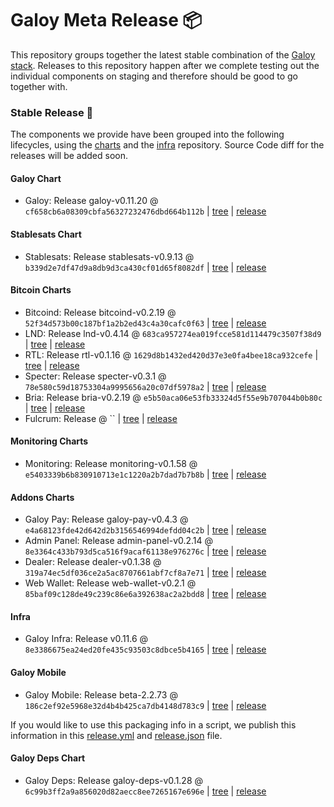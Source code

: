 # Galoy Meta Release 📦

This repository groups together the latest stable combination of the [Galoy stack](https://github.com/GaloyMoney/awesome-galoy#tech-components).
Releases to this repository happen after we complete testing out the individual components on staging and therefore should be good to go together with.

### Stable Release 🎉

The components we provide have been grouped into the following lifecycles, using the [charts](https://github.com/GaloyMoney/charts) and the [infra](https://github.com/GaloyMoney/galoy-infra) repository.
Source Code diff for the releases will be added soon.

#### Galoy Chart
- Galoy: Release galoy-v0.11.20 @ `cf658cb6a08309cbfa56327232476dbd664b112b` | [tree](https://github.com/GaloyMoney/charts/tree/cf658cb6a08309cbfa56327232476dbd664b112b/charts/galoy) | [release](https://github.com/GaloyMoney/charts/releases/tag/galoy-v0.11.20)

#### Stablesats Chart
- Stablesats: Release stablesats-v0.9.13 @ `b339d2e7df47d9a8db9d3ca430cf01d65f8082df` | [tree](https://github.com/GaloyMoney/charts/tree/b339d2e7df47d9a8db9d3ca430cf01d65f8082df/charts/stablesats) | [release](https://github.com/GaloyMoney/charts/releases/tag/stablesats-v0.9.13)

#### Bitcoin Charts
- Bitcoind: Release bitcoind-v0.2.19 @ `52f34d573b00c187bf1a2b2ed43c4a30cafc0f63` | [tree](https://github.com/GaloyMoney/charts/tree/52f34d573b00c187bf1a2b2ed43c4a30cafc0f63/charts/bitcoind) | [release](https://github.com/GaloyMoney/charts/releases/tag/bitcoind-v0.2.19)
- LND: Release lnd-v0.4.14 @ `683ca957274ea019fcce581d114479c3507f38d9` | [tree](https://github.com/GaloyMoney/charts/tree/683ca957274ea019fcce581d114479c3507f38d9/charts/lnd) | [release](https://github.com/GaloyMoney/charts/releases/tag/lnd-v0.4.14)
- RTL: Release rtl-v0.1.16 @ `1629d8b1432ed420d37e3e0fa4bee18ca932cefe` | [tree](https://github.com/GaloyMoney/charts/tree/1629d8b1432ed420d37e3e0fa4bee18ca932cefe/charts/rtl) | [release](https://github.com/GaloyMoney/charts/releases/tag/rtl-v0.1.16)
- Specter: Release specter-v0.3.1 @ `78e580c59d18753304a9995656a20c07df5978a2` | [tree](https://github.com/GaloyMoney/charts/tree/78e580c59d18753304a9995656a20c07df5978a2/charts/specter) | [release](https://github.com/GaloyMoney/charts/releases/tag/specter-v0.3.1)
- Bria: Release bria-v0.2.19 @ `e5b50aca06e53fb33324d5f55e9b707044b0b80c` | [tree](https://github.com/GaloyMoney/charts/tree/e5b50aca06e53fb33324d5f55e9b707044b0b80c/charts/bria) | [release](https://github.com/GaloyMoney/charts/releases/tag/bria-v0.2.19)
- Fulcrum: Release  @ `` | [tree](https://github.com/GaloyMoney/charts/tree//charts/fulcrum) | [release](https://github.com/GaloyMoney/charts/releases/tag/)

#### Monitoring Charts
- Monitoring: Release monitoring-v0.1.58 @ `e5403339b6b830910713e1c1220a2b7dad7b7b8b` | [tree](https://github.com/GaloyMoney/charts/tree/e5403339b6b830910713e1c1220a2b7dad7b7b8b/charts/monitoring) | [release](https://github.com/GaloyMoney/charts/releases/tag/monitoring-v0.1.58)

#### Addons Charts
- Galoy Pay: Release galoy-pay-v0.4.3 @ `e4a68123fde42d642d2b3156546994defdd04c2b` | [tree](https://github.com/GaloyMoney/charts/tree/e4a68123fde42d642d2b3156546994defdd04c2b/charts/galoy-pay) | [release](https://github.com/GaloyMoney/charts/releases/tag/galoy-pay-v0.4.3)
- Admin Panel: Release admin-panel-v0.2.14 @ `8e3364c433b793d5ca516f9acaf61138e976276c` | [tree](https://github.com/GaloyMoney/charts/tree/8e3364c433b793d5ca516f9acaf61138e976276c/charts/admin-panel) | [release](https://github.com/GaloyMoney/charts/releases/tag/admin-panel-v0.2.14)
- Dealer: Release dealer-v0.1.38 @ `319a74ec5df036ce2a5ac8707661abf7cf8a7e71` | [tree](https://github.com/GaloyMoney/charts/tree/319a74ec5df036ce2a5ac8707661abf7cf8a7e71/charts/dealer) | [release](https://github.com/GaloyMoney/charts/releases/tag/dealer-v0.1.38)
- Web Wallet: Release web-wallet-v0.2.1 @ `85baf09c128de49c239c86e6a392638ac2a2bdd8` | [tree](https://github.com/GaloyMoney/charts/tree/85baf09c128de49c239c86e6a392638ac2a2bdd8/charts/web-wallet) | [release](https://github.com/GaloyMoney/charts/releases/tag/web-wallet-v0.2.1)

#### Infra

- Galoy Infra: Release v0.11.6 @ `8e3386675ea24ed20fe435c93503c8dbce5b4165` | [tree](https://github.com/GaloyMoney/galoy-infra/tree/8e3386675ea24ed20fe435c93503c8dbce5b4165) | [release](https://github.com/GaloyMoney/galoy-infra/releases/tag/v0.11.6)

#### Galoy Mobile

- Galoy Mobile: Release beta-2.2.73 @ `186c2ef92e5968e32d4b4b425ca7db4148d783c9` | [tree](https://github.com/GaloyMoney/galoy-mobile/tree/186c2ef92e5968e32d4b4b425ca7db4148d783c9) | [release](https://github.com/GaloyMoney/galoy-mobile/releases/tag/beta-2.2.73)

If you would like to use this packaging info in a script, we publish this information in this [release.yml](./release.yml) and [release.json](./release.json) file.

#### Galoy Deps Chart
- Galoy Deps: Release galoy-deps-v0.1.28 @ `6c99b3ff2a9a856020d82aecc8ee7265167e696e` | [tree](https://github.com/GaloyMoney/charts/tree/6c99b3ff2a9a856020d82aecc8ee7265167e696e/charts/galoy-deps) | [release](https://github.com/GaloyMoney/charts/releases/tag/galoy-deps-v0.1.28)
